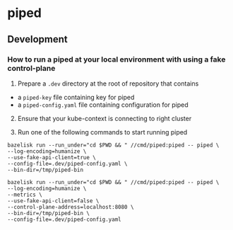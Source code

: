 
# piped

## Development

### How to run a piped at your local environment with using a fake control-plane

1. Prepare a `.dev` directory at the root of repository that contains
- a `piped-key` file containing key for piped
- a `piped-config.yaml` file containing configuration for piped

2. Ensure that your kube-context is connecting to right cluster

2. Run one of the following commands to start running piped

``` console
bazelisk run --run_under="cd $PWD && " //cmd/piped:piped -- piped \
--log-encoding=humanize \
--use-fake-api-client=true \
--config-file=.dev/piped-config.yaml \
--bin-dir=/tmp/piped-bin
```

``` console
bazelisk run --run_under="cd $PWD && " //cmd/piped:piped -- piped \
--log-encoding=humanize \
--metrics \
--use-fake-api-client=false \
--control-plane-address=localhost:8080 \
--bin-dir=/tmp/piped-bin \
--config-file=.dev/piped-config.yaml
```
